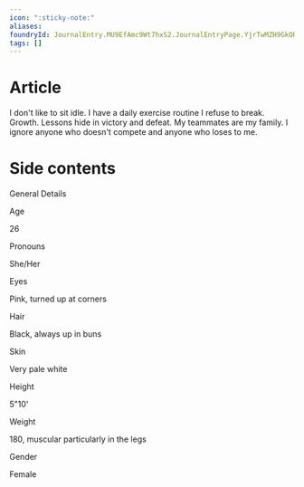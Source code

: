 ```yaml
---
icon: ":sticky-note:"
aliases: 
foundryId: JournalEntry.MU9EfAmc9Wt7hxS2.JournalEntryPage.YjrTwMZH9GkORNUX
tags: []
---
```


# Article
I don't like to sit idle. I have a daily exercise routine I refuse to break. Growth. Lessons hide in victory and defeat. My teammates are my family. I ignore anyone who doesn't compete and anyone who loses to me.


# Side contents
General Details

Age

26

Pronouns

She/Her

Eyes

Pink, turned up at corners

Hair

Black, always up in buns

Skin

Very pale white

Height

5"10'

Weight

180, muscular particularly in the legs

Gender

Female